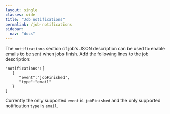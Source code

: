 ```yaml
---
layout: single
classes: wide
title: "Job notifications"
permalink: /job-notifications
sidebar:
  nav: "docs"
---
```


The `notifications` section of job's JSON description can be used to enable emails to be sent when jobs finish. Add the following lines
to the job description:
```
"notifications":[
   {
      "event":"jobFinished",
      "type":"email"
   }
]
```
Currently the only supported `event` is `jobFinished` and the only supported notification `type` is `email`.
